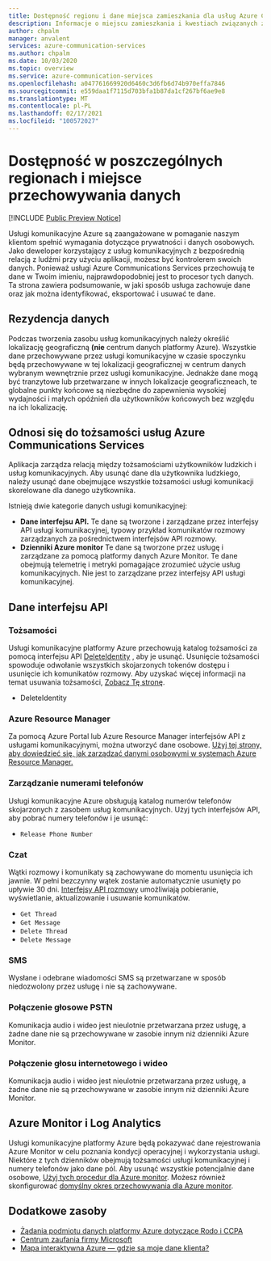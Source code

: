 ```yaml
---
title: Dostępność regionu i dane miejsca zamieszkania dla usług Azure Communication Services
description: Informacje o miejscu zamieszkania i kwestiach związanych z ochroną prywatności w usłudze Azure Communications Services
author: chpalm
manager: anvalent
services: azure-communication-services
ms.author: chpalm
ms.date: 10/03/2020
ms.topic: overview
ms.service: azure-communication-services
ms.openlocfilehash: a047761669920d6460c3d6fb6d74b970effa7846
ms.sourcegitcommit: e559daa1f7115d703bfa1b87da1cf267bf6ae9e8
ms.translationtype: MT
ms.contentlocale: pl-PL
ms.lasthandoff: 02/17/2021
ms.locfileid: "100572027"
---
```

# <a name="region-availability-and-data-residency"></a>Dostępność w poszczególnych regionach i miejsce przechowywania danych

[!INCLUDE [Public Preview Notice](../includes/public-preview-include.md)]

Usługi komunikacyjne Azure są zaangażowane w pomaganie naszym klientom spełnić wymagania dotyczące prywatności i danych osobowych. Jako deweloper korzystający z usług komunikacyjnych z bezpośrednią relacją z ludźmi przy użyciu aplikacji, możesz być kontrolerem swoich danych. Ponieważ usługi Azure Communications Services przechowują te dane w Twoim imieniu, najprawdopodobniej jest to procesor tych danych. Ta strona zawiera podsumowanie, w jaki sposób usługa zachowuje dane oraz jak można identyfikować, eksportować i usuwać te dane.

## <a name="data-residency"></a>Rezydencja danych

Podczas tworzenia zasobu usług komunikacyjnych należy określić lokalizację geograficzną **(nie** centrum danych platformy Azure). Wszystkie dane przechowywane przez usługi komunikacyjne w czasie spoczynku będą przechowywane w tej lokalizacji geograficznej w centrum danych wybranym wewnętrznie przez usługi komunikacyjne. Jednakże dane mogą być tranzytowe lub przetwarzane w innych lokalizacje geograficzneach, te globalne punkty końcowe są niezbędne do zapewnienia wysokiej wydajności i małych opóźnień dla użytkowników końcowych bez względu na ich lokalizację.

## <a name="relating-humans-to-azure-communication-services-identities"></a>Odnosi się do tożsamości usług Azure Communications Services

Aplikacja zarządza relacją między tożsamościami użytkowników ludzkich i usług komunikacyjnych. Aby usunąć dane dla użytkownika ludzkiego, należy usunąć dane obejmujące wszystkie tożsamości usługi komunikacji skorelowane dla danego użytkownika.

Istnieją dwie kategorie danych usługi komunikacyjnej:
- **Dane interfejsu API.** Te dane są tworzone i zarządzane przez interfejsy API usługi komunikacyjnej, typowy przykład komunikatów rozmowy zarządzanych za pośrednictwem interfejsów API rozmowy.
- **Dzienniki Azure monitor** Te dane są tworzone przez usługę i zarządzane za pomocą platformy danych Azure Monitor. Te dane obejmują telemetrię i metryki pomagające zrozumieć użycie usług komunikacyjnych. Nie jest to zarządzane przez interfejsy API usługi komunikacyjnej.

## <a name="api-data"></a>Dane interfejsu API

### <a name="identities"></a>Tożsamości

Usługi komunikacyjne platformy Azure przechowują katalog tożsamości za pomocą interfejsu API [DeleteIdentity](/rest/api/communication/communicationidentity/delete) , aby je usunąć. Usunięcie tożsamości spowoduje odwołanie wszystkich skojarzonych tokenów dostępu i usunięcie ich komunikatów rozmowy. Aby uzyskać więcej informacji na temat usuwania tożsamości, [Zobacz Tę stronę](../quickstarts/access-tokens.md).

- DeleteIdentity

### <a name="azure-resource-manager"></a>Azure Resource Manager

Za pomocą Azure Portal lub Azure Resource Manager interfejsów API z usługami komunikacyjnymi, można utworzyć dane osobowe. [Użyj tej strony, aby dowiedzieć się, jak zarządzać danymi osobowymi w systemach Azure Resource Manager.](../../azure-resource-manager/management/resource-manager-personal-data.md)

### <a name="telephone-number-management"></a>Zarządzanie numerami telefonów

Usługi komunikacyjne Azure obsługują katalog numerów telefonów skojarzonych z zasobem usług komunikacyjnych. Użyj tych interfejsów API, aby pobrać numery telefonów i je usunąć:
- `Release Phone Number`

### <a name="chat"></a>Czat

Wątki rozmowy i komunikaty są zachowywane do momentu usunięcia ich jawnie. W pełni bezczynny wątek zostanie automatycznie usunięty po upływie 30 dni. [Interfejsy API rozmowy](/rest/api/communication/chat/deletechatmessage/deletechatmessage) umożliwiają pobieranie, wyświetlanie, aktualizowanie i usuwanie komunikatów.

- `Get Thread`
- `Get Message`
- `Delete Thread`
- `Delete Message`

### <a name="sms"></a>SMS

Wysłane i odebrane wiadomości SMS są przetwarzane w sposób niedozwolony przez usługę i nie są zachowywane. 

### <a name="pstn-voice-calling"></a>Połączenie głosowe PSTN

Komunikacja audio i wideo jest nieulotnie przetwarzana przez usługę, a żadne dane nie są przechowywane w zasobie innym niż dzienniki Azure Monitor.

### <a name="internet-voice-and-video-calling"></a>Połączenie głosu internetowego i wideo

Komunikacja audio i wideo jest nieulotnie przetwarzana przez usługę, a żadne dane nie są przechowywane w zasobie innym niż dzienniki Azure Monitor.

## <a name="azure-monitor-and-log-analytics"></a>Azure Monitor i Log Analytics

Usługi komunikacyjne platformy Azure będą pokazywać dane rejestrowania Azure Monitor w celu poznania kondycji operacyjnej i wykorzystania usługi. Niektóre z tych dzienników obejmują tożsamości usługi komunikacyjnej i numery telefonów jako dane pól. Aby usunąć wszystkie potencjalnie dane osobowe, [Użyj tych procedur dla Azure monitor](../../azure-monitor/logs/personal-data-mgmt.md). Możesz również skonfigurować [domyślny okres przechowywania dla Azure monitor](../../azure-monitor/logs/manage-cost-storage.md).

## <a name="additional-resources"></a>Dodatkowe zasoby

- [Żądania podmiotu danych platformy Azure dotyczące Rodo i CCPA](/microsoft-365/compliance/gdpr-dsr-azure?preserve-view=true&view=o365-worldwide)
- [Centrum zaufania firmy Microsoft](https://www.microsoft.com/trust-center/privacy/data-location)
- [Mapa interaktywna Azure — gdzie są moje dane klienta?](https://azuredatacentermap.azurewebsites.net/)